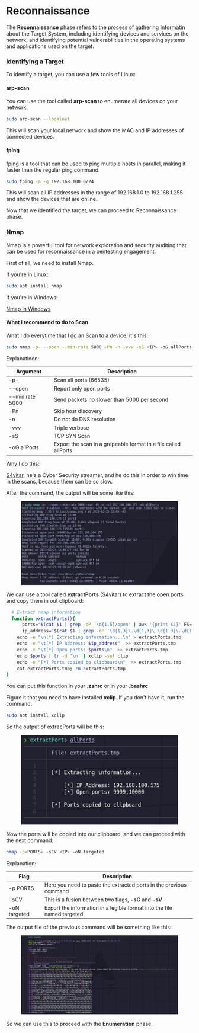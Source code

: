 # Reconnaissance

The **Reconnaissance** phase refers to the process of gathering Informatin about the Target System, including identifying devices and services on the network, and identifying potential vulnerabilities in the operating systems and applications used on the target.

### Identifying a Target

To identify a target, you can use a few tools of Linux:

#### arp-scan

You can use the tool called **arp-scan** to enumerate all devices on your network.

```bash
sudo arp-scan --localnet
```

This will scan your local network and show the MAC and IP addresses of connected devices.

#### fping

fping is a tool that can be used to ping multiple hosts in parallel, making it faster than the regular ping command.

```bash
sudo fping -a -g 192.168.100.0/24
```

This will scan all IP addresses in the range of 192.168.1.0 to 192.168.1.255 and show the devices that are online.

Now that we identified the target, we can proceed to Reconnaissance phase.

### Nmap

Nmap is a powerful tool for network exploration and security auditing that can be used for reconnaissance in a pentesting engagement.

First of all, we need to install Nmap.

If you're in Linux:

```bash
sudo apt install nmap
```

If you're in Windows:

[Nmap in Windows](https://nmap.org/download.html)

#### What I recommend to do to Scan

What I do everytime that I do an Scan to a device, it's this:

```bash
sudo nmap -p- --open --min-rate 5000 -Pn -n -vvv -sS <IP> -oG allPorts
```

Explanatinon:

| Argument        | Description                                                     |
| --------------- | --------------------------------------------------------------- |
| -p-             | Scan all ports (66535)                                          |
| --open          | Report only open ports                                          |
| --min rate 5000 | Send packets no slower than 5000 per second                     |
| -Pn             | Skip host discovery                                             |
| -n              | Do not do DNS resolution                                        |
| -vvv            | Triple verbose                                                  |
| -sS             | TCP SYN Scan                                                    |
| -oG allPorts    | Export the scan in a grepeable format in a file called allPorts |

Why I do this:

[S4vitar](https://twitch.tv/S4vitaar), he's a Cyber Security streamer, and he do this in order to win time in the scans, because them can be so slow.

After the command, the output will be some like this:&#x20;

<figure><img src="../.gitbook/assets/scan.png" alt=""><figcaption></figcaption></figure>

We can use a tool called **extractPorts** (S4vitar) to extract the open ports and copy them in out clipboard:

```bash
  # Extract nmap information  
  function extractPorts(){
      ports="$(cat $1 | grep -oP '\d{1,5}/open' | awk '{print $1}' FS='/' | xargs | tr ' ' ',')"
      ip_address="$(cat $1 | grep -oP '\d{1,3}\.\d{1,3}\.\d{1,3}\.\d{1,3}' | sort -u | head -n 1)"
    echo -e "\n[*] Extracting information...\n" > extractPorts.tmp
    echo -e "\t[*] IP Address: $ip_address"  >> extractPorts.tmp
    echo -e "\t[*] Open ports: $ports\n"  >> extractPorts.tmp
    echo $ports | tr -d '\n' | xclip -sel clip
    echo -e "[*] Ports copied to clipboard\n"  >> extractPorts.tmp
    cat extractPorts.tmp; rm extractPorts.tmp
}
```

You can put this function in your **.zshrc** or in your **.bashrc**

Figure it that you need to have installed **xclip**. If you don't have it, run the command:

```bash
sudo apt install xclip
```

So the output of extracPorts will be this:

<figure><img src="../.gitbook/assets/extractPorts.png" alt=""><figcaption></figcaption></figure>

Now the ports will be copied into our clipboard, and we can proceed with the next command:

```bash
nmap -p<PORTS> -sCV <IP> -oN targeted
```

Explanation:

| Flag         | Description                                                             |
| ------------ | ----------------------------------------------------------------------- |
| -p PORTS     | Here you need to paste the extracted ports in the previous command      |
| -sCV         | This is a fusion between two flags, **-sC** and **-sV**                 |
| -oN targeted | Export the information in a legible format into the file named targeted |

The output file of the previous command will be something like this:&#x20;

<figure><img src="../.gitbook/assets/targeted_output.png" alt=""><figcaption></figcaption></figure>

So we can use this to proceed with the **Enumeration** phase.
